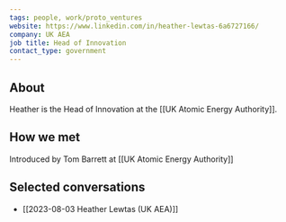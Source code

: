 ```yaml
---
tags: people, work/proto_ventures
website: https://www.linkedin.com/in/heather-lewtas-6a6727166/
company: UK AEA
job title: Head of Innovation
contact_type: government
---
```

## About
Heather is the Head of Innovation at the [[UK Atomic Energy Authority]].

## How we met
Introduced by Tom Barrett at [[UK Atomic Energy Authority]]

## Selected conversations
- [[2023-08-03 Heather Lewtas (UK AEA)]]